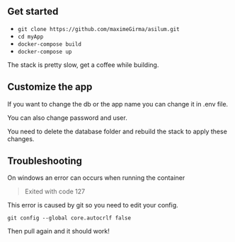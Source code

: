 ## Get started

- `git clone https://github.com/maximeGirma/asilum.git`
- `cd myApp`
- `docker-compose build`
- `docker-compose up`

The stack is pretty slow, get a coffee while building.

## Customize the app

If you want to change the db or the app name you can change it in .env file.


You can also change password and user. 


You need to delete the database folder and rebuild the stack to apply these changes.


## Troubleshooting

On windows an error can occurs when running the container

>Exited with code 127 

This error is caused by git so you need to edit your config. 

`git config --global core.autocrlf false`

Then pull again and it should work!